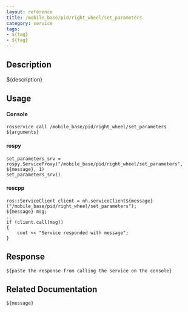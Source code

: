 ```yaml
---
layout: reference
title: /mobile_base/pid/right_wheel/set_parameters
category: service
tags: 
- ${tag} 
- ${tag}
---
```


## Description
${description}

## Usage
#### Console
```
rosservice call /mobile_base/pid/right_wheel/set_parameters ${arguments}
```

#### rospy
```
set_parameters_srv = rospy.ServiceProxy("/mobile_base/pid/right_wheel/set_parameters", ${message}, 1)
set_parameters_srv()
```

#### roscpp
```
ros::ServiceClient client = nh.serviceClient${message}("/mobile_base/pid/right_wheel/set_parameters");
${message} msg;
...
if (client.call(msg))
{
    cout << "Service responded with message";
}
```

## Response
```
${paste the response from calling the service on the console}
```

## Related Documentation
``${message}``  